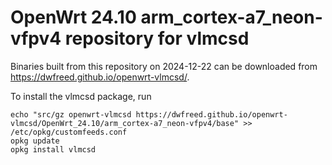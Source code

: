 OpenWrt 24.10 arm_cortex-a7_neon-vfpv4 repository for vlmcsd
========

Binaries built from this repository on 2024-12-22 can be downloaded from <https://dwfreed.github.io/openwrt-vlmcsd/>.

To install the vlmcsd package, run

```
echo "src/gz openwrt-vlmcsd https://dwfreed.github.io/openwrt-vlmcsd/OpenWrt_24.10/arm_cortex-a7_neon-vfpv4/base" >> /etc/opkg/customfeeds.conf
opkg update
opkg install vlmcsd
```

